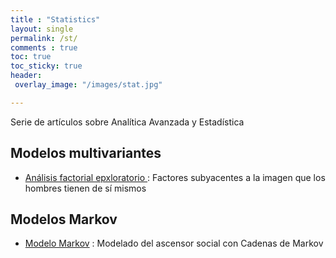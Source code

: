 ```yaml
---
title : "Statistics" 
layout: single
permalink: /st/
comments : true
toc: true
toc_sticky: true
header: 
 overlay_image: "/images/stat.jpg"

---
```

 
Serie de artículos sobre Analítica Avanzada y Estadística

## Modelos multivariantes

* [Análisis factorial epxloratorio ](https://issamfakhari.github.io/statistics/analisisFactorialExploratorio/) : Factores subyacentes a la imagen que los hombres tienen de sí mismos



## Modelos Markov

* [Modelo Markov](https://issamfakhari.github.io/statistics/CadenasMarkov/) : Modelado del ascensor social con Cadenas de Markov


